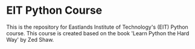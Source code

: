 EIT Python Course
=================

This is the repository for Eastlands Institute of Technology's (EIT) Python course. This course is created based on the book 'Learn Python the Hard Way' by Zed Shaw.